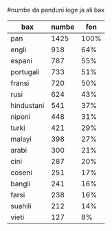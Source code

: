 #numbe da panduni loge ja ali bax

| bax | numbe | fen |
|-----|-------|-----|
| pan | 1425 | 100% |
| engli | 918 | 64% |
| espani | 787 | 55% |
| portugali | 733 | 51% |
| fransi | 720 | 50% |
| rusi | 624 | 43% |
| hindustani | 541 | 37% |
| niponi | 448 | 31% |
| turki | 421 | 29% |
| malayi | 398 | 27% |
| arabi | 300 | 21% |
| cini | 287 | 20% |
| coseni | 251 | 17% |
| bangli | 241 | 16% |
| farsi | 238 | 16% |
| suahili | 212 | 14% |
| vieti | 127 | 8% |
